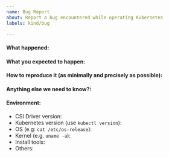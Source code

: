 ```yaml
---
name: Bug Report
about: Report a bug encountered while operating Kubernetes
labels: kind/bug

---
```


<!-- Please use this template while reporting a bug and provide as much info as possible. Not doing so may result in your bug not being addressed in a timely manner. Thanks!

If the matter is security related, please disclose it privately via https://kubernetes.io/security/
-->


#### What happened:

#### What you expected to happen:

#### How to reproduce it (as minimally and precisely as possible):

#### Anything else we need to know?:

#### Environment:
- CSI Driver version:
- Kubernetes version (use `kubectl version`):
- OS (e.g: `cat /etc/os-release`):
- Kernel (e.g. `uname -a`):
- Install tools:
- Others:
